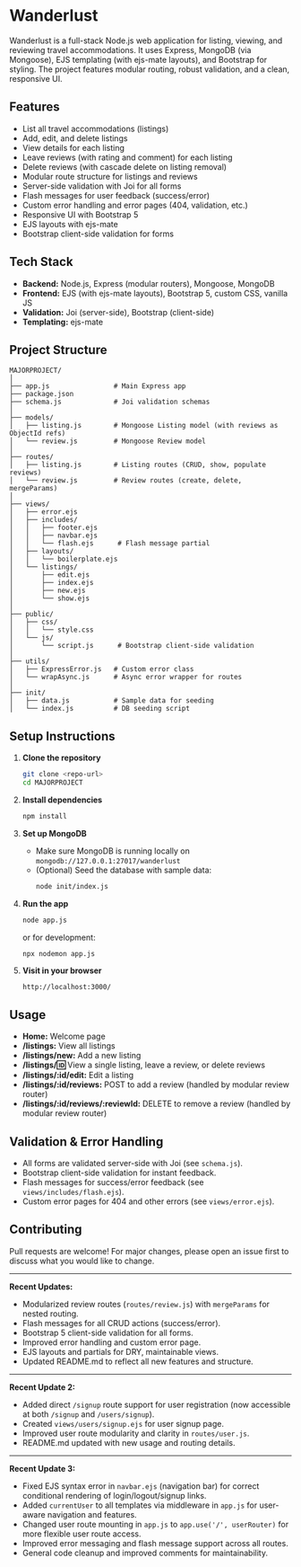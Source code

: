 # Wanderlust

Wanderlust is a full-stack Node.js web application for listing, viewing, and reviewing travel accommodations. It uses Express, MongoDB (via Mongoose), EJS templating (with ejs-mate layouts), and Bootstrap for styling. The project features modular routing, robust validation, and a clean, responsive UI.

## Features

- List all travel accommodations (listings)
- Add, edit, and delete listings
- View details for each listing
- Leave reviews (with rating and comment) for each listing
- Delete reviews (with cascade delete on listing removal)
- Modular route structure for listings and reviews
- Server-side validation with Joi for all forms
- Flash messages for user feedback (success/error)
- Custom error handling and error pages (404, validation, etc.)
- Responsive UI with Bootstrap 5
- EJS layouts with ejs-mate
- Bootstrap client-side validation for forms

## Tech Stack

- **Backend:** Node.js, Express (modular routers), Mongoose, MongoDB
- **Frontend:** EJS (with ejs-mate layouts), Bootstrap 5, custom CSS, vanilla JS
- **Validation:** Joi (server-side), Bootstrap (client-side)
- **Templating:** ejs-mate


## Project Structure

```
MAJORPROJECT/
│
├── app.js                # Main Express app
├── package.json
├── schema.js             # Joi validation schemas
│
├── models/
│   ├── listing.js        # Mongoose Listing model (with reviews as ObjectId refs)
│   └── review.js         # Mongoose Review model
│
├── routes/
│   ├── listing.js        # Listing routes (CRUD, show, populate reviews)
│   └── review.js         # Review routes (create, delete, mergeParams)
│
├── views/
│   ├── error.ejs
│   ├── includes/
│   │   ├── footer.ejs
│   │   ├── navbar.ejs
│   │   └── flash.ejs      # Flash message partial
│   ├── layouts/
│   │   └── boilerplate.ejs
│   └── listings/
│       ├── edit.ejs
│       ├── index.ejs
│       ├── new.ejs
│       └── show.ejs
│
├── public/
│   ├── css/
│   │   └── style.css
│   └── js/
│       └── script.js      # Bootstrap client-side validation
│
├── utils/
│   ├── ExpressError.js   # Custom error class
│   └── wrapAsync.js      # Async error wrapper for routes
│
├── init/
│   ├── data.js           # Sample data for seeding
│   └── index.js          # DB seeding script
```


## Setup Instructions

1. **Clone the repository**
   ```sh
   git clone <repo-url>
   cd MAJORPROJECT
   ```

2. **Install dependencies**
   ```sh
   npm install
   ```

3. **Set up MongoDB**
   - Make sure MongoDB is running locally on `mongodb://127.0.0.1:27017/wanderlust`
   - (Optional) Seed the database with sample data:
     ```sh
     node init/index.js
     ```

4. **Run the app**
   ```sh
   node app.js
   ```
   or for development:
   ```sh
   npx nodemon app.js
   ```

5. **Visit in your browser**
   ```
   http://localhost:3000/
   ```

## Usage

- **Home:** Welcome page
- **/listings:** View all listings
- **/listings/new:** Add a new listing
- **/listings/:id:** View a single listing, leave a review, or delete reviews
- **/listings/:id/edit:** Edit a listing
- **/listings/:id/reviews:** POST to add a review (handled by modular review router)
- **/listings/:id/reviews/:reviewId:** DELETE to remove a review (handled by modular review router)

## Validation & Error Handling

- All forms are validated server-side with Joi (see `schema.js`).
- Bootstrap client-side validation for instant feedback.
- Flash messages for success/error feedback (see `views/includes/flash.ejs`).
- Custom error pages for 404 and other errors (see `views/error.ejs`).

## Contributing

Pull requests are welcome! For major changes, please open an issue first to discuss what you would like to change.

---


**Recent Updates:**
- Modularized review routes (`routes/review.js`) with `mergeParams` for nested routing.
- Flash messages for all CRUD actions (success/error).
- Bootstrap 5 client-side validation for all forms.
- Improved error handling and custom error page.
- EJS layouts and partials for DRY, maintainable views.
- Updated README.md to reflect all new features and structure.

---


**Recent Update 2:**
- Added direct `/signup` route support for user registration (now accessible at both `/signup` and `/users/signup`).
- Created `views/users/signup.ejs` for user signup page.
- Improved user route modularity and clarity in `routes/user.js`.
- README.md updated with new usage and routing details.

---

**Recent Update 3:**
- Fixed EJS syntax error in `navbar.ejs` (navigation bar) for correct conditional rendering of login/logout/signup links.
- Added `currentUser` to all templates via middleware in `app.js` for user-aware navigation and features.
- Changed user route mounting in `app.js` to `app.use('/', userRouter)` for more flexible user route access.
- Improved error messaging and flash message support across all routes.
- General code cleanup and improved comments for maintainability.
